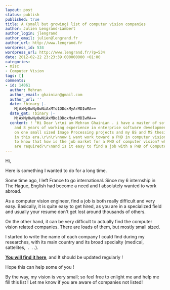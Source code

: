 ```yaml
---
layout: post
status: publish
published: true
title: A (small but growing) list of computer vision companies
author: Julien Lengrand-Lambert
author_login: jlengrand
author_email: julien@lengrand.fr
author_url: http://www.lengrand.fr
wordpress_id: 534
wordpress_url: http://www.lengrand.fr/?p=534
date: 2012-02-22 23:23:39.000000000 +01:00
categories:
- misc
- Computer Vision
tags: []
comments:
- id: 14061
  author: Mehran
  author_email: ghainian@gmail.com
  author_url: ''
  date: !binary |-
    MjAxMy0wNy0wNiAxMTo1ODoxMyArMDIwMA==
  date_gmt: !binary |-
    MjAxMy0wNy0wNiAxMDo1ODoxMyArMDIwMA==
  content: ! "Hi Dear \r\ni am Mehran Ghainian . i have a master of software engineering
    and 8 years of working experience in enterprise software development.i have worked
    on one small sized Image Processing projects and my BS and MS thesis are both
    in this era.\r\n\r\nnow i want work toward a PHD in computer vision. and i want
    to know that how is the job market for a PHD of computer vision? which skills
    are required?\r\nand is it easy to find a job with a PHD of Computer vision?\r\nthanks"
---
```

Hi,

Here is something I wanted to do for a long time.

Some time ago, I left France to go international. Since my 6 internship in The Hague, English had become a need and I absolutely wanted to work abroad.

As a computer vision engineer, find a job is both really difficult and very easy. Basically, it is quite easy to get hired, as you are in a specialized field and usually your resume don't get lost around thousands of others.

On the other hand, it can be very difficult to actually find the computer vision related companies. There are loads of them, but mostly small sized.

I started to write the name of each company I could find during my researches, with its main country and its broad specialty (medical, sattelites,  .  . .).

<strong><a title="Computer Vision companies" href="http://www.lengrand.fr/computer-vision-companies/" target="_blank">You will find it here</a></strong>, and It should be updated regularly !

Hope this can help some of you !

By the way, my vision is very small; so feel free to enlight me and help me fill this list ! Let me know if you are aware of companies not listed!
